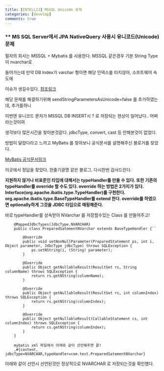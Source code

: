 ```yaml
---
title: [INTELLIJ] MSSQL Unicode 문제
categories: [develop]
comments: true
---
```


### ** MS SQL Server에서 JPA NativeQuery 사용시 유니코드(Unicode) 문제

필자의 회사는 MSSQL + Mybatis 를 사용한다. MSSQL 같은경우 기본 String Type 이 nvarchar로 

들어가는데 만약 DB Index가 varchar 형이면 해당 인덱스를 타지않아, 소프트웨어 속도에

이슈가 생길수있다. [참조링크](https://engineering-skcc.github.io/ms%20sql%20server/SqlServer-nvarchar/) 

해당 문제를 해결하기위해 sendStringParametersAsUnicode=false 를 추가하였는데, 추가를하니

이번엔 유니코드 문자가 MSSQL DB INSERT시 ? 로 저장되는 현상이 일어났다.. 어쩌라는것이여

생각보다 많은시간을 찾아본것같다. jdbcType, convert, cast 등 안해본것이 없었다.

방법이 달랐다라고 느끼고 MyBatis 를 찾아보니 공식문서를 설명해주신 블로거를 찾았다.

[MyBatis 공식문서링크](https://goodgid.github.io/MyBatis-Docs-typeHandlers/)

이곳에서 정답을 찾았다. 한줄기광명 같은 블로그. 다시한번 감사드린다.

**지원하지 않거나 비표준인 타입에 대해서는
typeHandler를 만들 수 있다.
또한 기존의 typeHandler를 override 할 수도 있다.
override 하는 방법은 2가지가 있다.
Interface(org.apache.ibatis.type.TypeHandler)를 구현한다.
org.apache.ibatis.type.BaseTypeHandler를 extend 한다.
override를 하였으면
optionally하게 그것을 JDBC 타입으로 매핑해준다.**

바로 typeHandler를 상속받아 NVarchar 를 저장할수있는 Class 를 만들어주고!


        @MappedJdbcTypes(JdbcType.NVARCHAR)
        public class PreparedSatementNVarchar extends BaseTypeHandler {``

			@Override
			public void setNonNullParameter(PreparedStatement ps, int i, Object parameter, JdbcType jdbcType) throws SQLException {
				ps.setNString(i, (String) parameter);
			}

			@Override
			public Object getNullableResult(ResultSet rs, String columnName) throws SQLException {
				return rs.getNString(columnName);
			}

			@Override
			public Object getNullableResult(ResultSet rs, int columnIndex) throws SQLException {
				return rs.getNString(columnIndex);
			}

			@Override
			public Object getNullableResult(CallableStatement cs, int columnIndex) throws SQLException {
				return cs.getNString(columnIndex);
            }
        }

        mybatis xml 파일에서 아래와 같이 선언해주면 끝!
        ,#{content, jdbcType=NVARCHAR,typeHandler=com.test.PreparedSatementNVarchar}  

  아래와 같이 선언시 선언된것만 정상적으로 NVARCHAR 로 저장되는것을 확인했다. 
  
